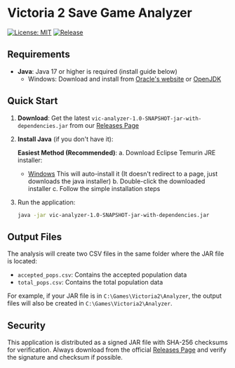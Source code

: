 # Victoria 2 Save Game Analyzer

[![License: MIT](https://img.shields.io/badge/License-MIT-yellow.svg)](LICENSE)
[![Release](https://img.shields.io/github/v/release/yourusername/VicAnalyzerProject)](https://github.com/yourusername/VicAnalyzerProject/releases/latest)

## Requirements

- **Java**: Java 17 or higher is required (install guide below)
  - Windows: Download and install from [Oracle's website](https://www.oracle.com/java/technologies/downloads/#java17) or [OpenJDK](https://adoptium.net/)

## Quick Start

1. **Download**: Get the latest `vic-analyzer-1.0-SNAPSHOT-jar-with-dependencies.jar` from our [Releases Page](https://github.com/yourusername/VicAnalyzerProject/releases/latest)

2. **Install Java** (if you don't have it):

   **Easiest Method (Recommended)**:
   a. Download Eclipse Temurin JRE installer:
      - [Windows](https://github.com/adoptium/temurin17-binaries/releases/download/jdk-17.0.10%2B7/OpenJDK17U-jre_x64_windows_hotspot_17.0.10_7.msi)
     This will auto-install it (It doesn't redirect to a page, just downloads the java installer)
   b. Double-click the downloaded installer
   c. Follow the simple installation steps

3. Run the application:
   ```bash
   java -jar vic-analyzer-1.0-SNAPSHOT-jar-with-dependencies.jar
   ```

## Output Files

The analysis will create two CSV files in the same folder where the JAR file is located:
- `accepted_pops.csv`: Contains the accepted population data
- `total_pops.csv`: Contains the total population data

For example, if your JAR file is in `C:\Games\Victoria2\Analyzer`, the output files will also be created in `C:\Games\Victoria2\Analyzer`.

## Security

This application is distributed as a signed JAR file with SHA-256 checksums for verification. Always download from the official [Releases Page](https://github.com/yourusername/VicAnalyzerProject/releases/latest) and verify the signature and checksum if possible.


